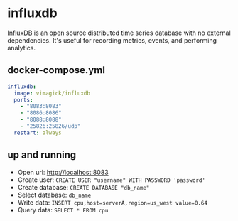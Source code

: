 influxdb
========

[InfluxDB][1] is an open source distributed time series database with no external
dependencies. It's useful for recording metrics, events, and performing
analytics.

## docker-compose.yml

```yaml
influxdb:
  image: vimagick/influxdb
  ports:
    - "8083:8083"
    - "8086:8086"
    - "8088:8088"
    - "25826:25826/udp"
  restart: always
```

## up and running

- Open url: <http://localhost:8083>
- Create user: `CREATE USER "username" WITH PASSWORD 'password'`
- Create database: `CREATE DATABASE "db_name"`
- Select database: `db_name`
- Write data: `INSERT cpu,host=serverA,region=us_west value=0.64`
- Query data: `SELECT * FROM cpu`

[1]: https://influxdata.com/
